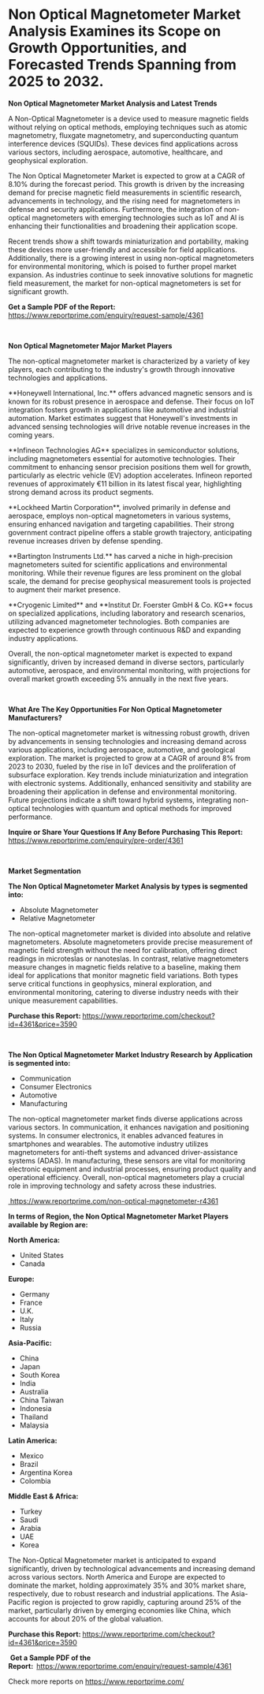 <p><h1>Non Optical Magnetometer Market Analysis Examines its Scope on Growth Opportunities, and Forecasted Trends Spanning from 2025 to 2032.</h1></p><p><strong>Non Optical Magnetometer Market Analysis and Latest Trends</strong></p>
<p><p>A Non-Optical Magnetometer is a device used to measure magnetic fields without relying on optical methods, employing techniques such as atomic magnetometry, fluxgate magnetometry, and superconducting quantum interference devices (SQUIDs). These devices find applications across various sectors, including aerospace, automotive, healthcare, and geophysical exploration.</p><p>The Non Optical Magnetometer Market is expected to grow at a CAGR of 8.10% during the forecast period. This growth is driven by the increasing demand for precise magnetic field measurements in scientific research, advancements in technology, and the rising need for magnetometers in defense and security applications. Furthermore, the integration of non-optical magnetometers with emerging technologies such as IoT and AI is enhancing their functionalities and broadening their application scope.</p><p>Recent trends show a shift towards miniaturization and portability, making these devices more user-friendly and accessible for field applications. Additionally, there is a growing interest in using non-optical magnetometers for environmental monitoring, which is poised to further propel market expansion. As industries continue to seek innovative solutions for magnetic field measurement, the market for non-optical magnetometers is set for significant growth.</p></p>
<p><strong>Get a Sample PDF of the Report:&nbsp;</strong> <a href="https://www.reportprime.com/enquiry/request-sample/4361?utm_campaign=2639&utm_medium=2&utm_source=Github&utm_content=ia&utm_term=19032025&utm_id=non-optical-magnetometer">https://www.reportprime.com/enquiry/request-sample/4361</a></p>
<p>&nbsp;</p>
<p><strong>Non Optical Magnetometer Major Market Players</strong></p>
<p><p>The non-optical magnetometer market is characterized by a variety of key players, each contributing to the industry's growth through innovative technologies and applications. </p><p>**Honeywell International, Inc.** offers advanced magnetic sensors and is known for its robust presence in aerospace and defense. Their focus on IoT integration fosters growth in applications like automotive and industrial automation. Market estimates suggest that Honeywell's investments in advanced sensing technologies will drive notable revenue increases in the coming years.</p><p>**Infineon Technologies AG** specializes in semiconductor solutions, including magnetometers essential for automotive technologies. Their commitment to enhancing sensor precision positions them well for growth, particularly as electric vehicle (EV) adoption accelerates. Infineon reported revenues of approximately €11 billion in its latest fiscal year, highlighting strong demand across its product segments.</p><p>**Lockheed Martin Corporation**, involved primarily in defense and aerospace, employs non-optical magnetometers in various systems, ensuring enhanced navigation and targeting capabilities. Their strong government contract pipeline offers a stable growth trajectory, anticipating revenue increases driven by defense spending.</p><p>**Bartington Instruments Ltd.** has carved a niche in high-precision magnetometers suited for scientific applications and environmental monitoring. While their revenue figures are less prominent on the global scale, the demand for precise geophysical measurement tools is projected to augment their market presence.</p><p>**Cryogenic Limited** and **Institut Dr. Foerster GmbH & Co. KG** focus on specialized applications, including laboratory and research scenarios, utilizing advanced magnetometer technologies. Both companies are expected to experience growth through continuous R&D and expanding industry applications.</p><p>Overall, the non-optical magnetometer market is expected to expand significantly, driven by increased demand in diverse sectors, particularly automotive, aerospace, and environmental monitoring, with projections for overall market growth exceeding 5% annually in the next five years.</p></p>
<p>&nbsp;</p>
<p><strong>What Are The Key Opportunities For Non Optical Magnetometer Manufacturers?</strong></p>
<p><p>The non-optical magnetometer market is witnessing robust growth, driven by advancements in sensing technologies and increasing demand across various applications, including aerospace, automotive, and geological exploration. The market is projected to grow at a CAGR of around 8% from 2023 to 2030, fueled by the rise in IoT devices and the proliferation of subsurface exploration. Key trends include miniaturization and integration with electronic systems. Additionally, enhanced sensitivity and stability are broadening their application in defense and environmental monitoring. Future projections indicate a shift toward hybrid systems, integrating non-optical technologies with quantum and optical methods for improved performance.</p></p>
<p><strong>Inquire or Share Your Questions If Any Before Purchasing This Report:</strong> <a href="https://www.reportprime.com/enquiry/pre-order/4361?utm_campaign=2639&utm_medium=2&utm_source=Github&utm_content=ia&utm_term=19032025&utm_id=non-optical-magnetometer">https://www.reportprime.com/enquiry/pre-order/4361</a></p>
<p>&nbsp;</p>
<p><strong>Market Segmentation</strong></p>
<p><strong>The Non Optical Magnetometer Market Analysis by types is segmented into:</strong></p>
<p><ul><li>Absolute Magnetometer</li><li>Relative Magnetometer</li></ul></p>
<p><p>The non-optical magnetometer market is divided into absolute and relative magnetometers. Absolute magnetometers provide precise measurement of magnetic field strength without the need for calibration, offering direct readings in microteslas or nanoteslas. In contrast, relative magnetometers measure changes in magnetic fields relative to a baseline, making them ideal for applications that monitor magnetic field variations. Both types serve critical functions in geophysics, mineral exploration, and environmental monitoring, catering to diverse industry needs with their unique measurement capabilities.</p></p>
<p><strong>Purchase this Report:&nbsp;</strong><a href="https://www.reportprime.com/checkout?id=4361&price=3590&utm_campaign=2639&utm_medium=2&utm_source=Github&utm_content=ia&utm_term=19032025&utm_id=non-optical-magnetometer">https://www.reportprime.com/checkout?id=4361&price=3590</a></p>
<p>&nbsp;</p>
<p><strong>The Non Optical Magnetometer Market Industry Research by Application is segmented into:</strong></p>
<p><ul><li>Communication</li><li>Consumer Electronics</li><li>Automotive</li><li>Manufacturing</li></ul></p>
<p><p>The non-optical magnetometer market finds diverse applications across various sectors. In communication, it enhances navigation and positioning systems. In consumer electronics, it enables advanced features in smartphones and wearables. The automotive industry utilizes magnetometers for anti-theft systems and advanced driver-assistance systems (ADAS). In manufacturing, these sensors are vital for monitoring electronic equipment and industrial processes, ensuring product quality and operational efficiency. Overall, non-optical magnetometers play a crucial role in improving technology and safety across these industries.</p></p>
<p><a href="https://www.reportprime.com/non-optical-magnetometer-r4361?utm_campaign=2639&utm_medium=2&utm_source=Github&utm_content=ia&utm_term=19032025&utm_id=non-optical-magnetometer">&nbsp;https://www.reportprime.com/non-optical-magnetometer-r4361</a></p>
<p><strong>In terms of Region, the Non Optical Magnetometer Market Players available by Region are:</strong></p>
<p>
    <p> <strong> North America: </strong>
        <ul>
            <li>United States</li>
            <li>Canada</li>
        </ul>
        </p> 
    <p> <strong> Europe: </strong>
        <ul>
            <li>Germany</li>
            <li>France</li>
            <li>U.K.</li>
            <li>Italy</li>
            <li>Russia</li>
        </ul>
        </p> 
    <p> <strong> Asia-Pacific: </strong>
        <ul>
            <li>China</li>
            <li>Japan</li>
            <li>South Korea</li>
            <li>India</li>
            <li>Australia</li>
            <li>China Taiwan</li>
            <li>Indonesia</li>
            <li>Thailand</li>
            <li>Malaysia</li>
        </ul>
        </p> 
    <p> <strong> Latin America: </strong>
        <ul>
            <li>Mexico</li>
            <li>Brazil</li>
            <li>Argentina Korea</li>
            <li>Colombia</li>
        </ul>
        </p> 
    <p> <strong> Middle East & Africa: </strong>
        <ul>
            <li>Turkey</li>
            <li>Saudi</li>
            <li>Arabia</li>
            <li>UAE</li>
            <li>Korea</li>
        </ul>
    </p>
    </p>
<p><p>The Non-Optical Magnetometer market is anticipated to expand significantly, driven by technological advancements and increasing demand across various sectors. North America and Europe are expected to dominate the market, holding approximately 35% and 30% market share, respectively, due to robust research and industrial applications. The Asia-Pacific region is projected to grow rapidly, capturing around 25% of the market, particularly driven by emerging economies like China, which accounts for about 20% of the global valuation.</p></p>
<p><strong>Purchase this Report: </strong><a href="https://www.reportprime.com/checkout?id=4361&price=3590&utm_campaign=2639&utm_medium=2&utm_source=Github&utm_content=ia&utm_term=19032025&utm_id=non-optical-magnetometer">https://www.reportprime.com/checkout?id=4361&price=3590</a></p>
<p>&nbsp;<strong>Get a Sample PDF of the Report:&nbsp;&nbsp;</strong><a href="https://www.reportprime.com/enquiry/request-sample/4361?utm_campaign=2639&utm_medium=2&utm_source=Github&utm_content=ia&utm_term=19032025&utm_id=non-optical-magnetometer">https://www.reportprime.com/enquiry/request-sample/4361</a></p>
<p><strong></strong></p>
<p>Check more reports on <a href="https://www.reportprime.com/?utm_campaign=2639&utm_medium=2&utm_source=Github&utm_content=ia&utm_term=19032025&utm_id=non-optical-magnetometer">https://www.reportprime.com/</a></p>